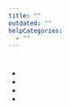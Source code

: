 ```yaml
---
title: ""
outdated: ""
helpCategories:
  - ""
---
```

# 



- 
- 
- 
- 





## 

### 



### 



### 



### 



##